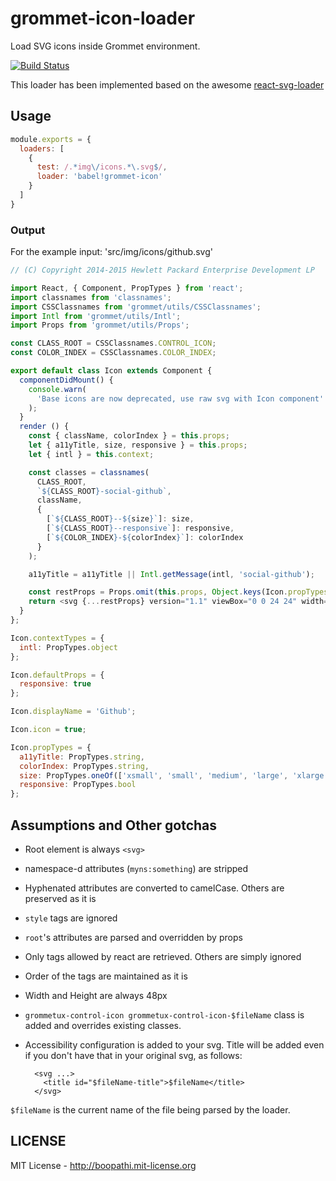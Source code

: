 # grommet-icon-loader

Load SVG icons inside Grommet environment.

[![Build Status](https://travis-ci.org/grommet/grommet-icon-loader.svg)](https://travis-ci.org/grommet/grommet-icon-loader)

This loader has been implemented based on the awesome [react-svg-loader](https://github.com/boopathi/react-svg-loader)

## Usage

```js
module.exports = {
  loaders: [
    {
      test: /.*img\/icons.*\.svg$/,
      loader: 'babel!grommet-icon'
    }
  ]
}
```

### Output

For the example input: 'src/img/icons/github.svg'

```js
// (C) Copyright 2014-2015 Hewlett Packard Enterprise Development LP

import React, { Component, PropTypes } from 'react';
import classnames from 'classnames';
import CSSClassnames from 'grommet/utils/CSSClassnames';
import Intl from 'grommet/utils/Intl';
import Props from 'grommet/utils/Props';

const CLASS_ROOT = CSSClassnames.CONTROL_ICON;
const COLOR_INDEX = CSSClassnames.COLOR_INDEX;

export default class Icon extends Component {
  componentDidMount() {
    console.warn(
      'Base icons are now deprecated, use raw svg with Icon component'
    );
  }
  render () {
    const { className, colorIndex } = this.props;
    let { a11yTitle, size, responsive } = this.props;
    let { intl } = this.context;

    const classes = classnames(
      CLASS_ROOT,
      `${CLASS_ROOT}-social-github`,
      className,
      {
        [`${CLASS_ROOT}--${size}`]: size,
        [`${CLASS_ROOT}--responsive`]: responsive,
        [`${COLOR_INDEX}-${colorIndex}`]: colorIndex
      }
    );

    a11yTitle = a11yTitle || Intl.getMessage(intl, 'social-github');

    const restProps = Props.omit(this.props, Object.keys(Icon.propTypes));
    return <svg {...restProps} version="1.1" viewBox="0 0 24 24" width="24px" height="24px" role="img" className={classes} aria-label={a11yTitle}><path fill="#333333" fillRule="evenodd" d="M11.9989871,1 C5.92550416,1 1,5.92482888 1,12.0003376 C1,16.8603395 4.15153934,20.9829338 8.52263728,22.4374904 C9.0729918,22.5387827 9.27355045,22.199116 9.27355045,21.9073943 C9.27355045,21.6467356 9.2640965,20.954572 9.25869425,20.0368642 C6.19899322,20.7013414 5.55342398,18.5620492 5.55342398,18.5620492 C5.0530403,17.2911692 4.33183953,16.9528531 4.33183953,16.9528531 C3.33309801,16.2708186 4.40747107,16.2843243 4.40747107,16.2843243 C5.51155652,16.3619816 6.09229872,17.4181221 6.09229872,17.4181221 C7.07348292,19.0988981 8.66714755,18.6133706 9.2938089,18.3317781 C9.39375058,17.6213819 9.67804414,17.1365297 9.99205009,16.86169 C7.54955646,16.5841493 4.98146045,15.6401056 4.98146045,11.4249977 C4.98146045,10.224347 5.41026428,9.24181221 6.11390773,8.47334172 C6.00046042,8.19512569 5.62297799,7.07618404 6.22195279,5.56220265 C6.22195279,5.56220265 7.14506277,5.26642929 9.24653918,6.68992296 C10.12373,6.44547101 11.0650726,6.32392032 12.0003376,6.31919335 C12.9349274,6.32392032 13.8755947,6.44547101 14.7541361,6.68992296 C16.8542619,5.26642929 17.7760214,5.56220265 17.7760214,5.56220265 C18.3763467,7.07618404 17.9988643,8.19512569 17.8860923,8.47334172 C18.5910863,9.24181221 19.0165137,10.224347 19.0165137,11.4249977 C19.0165137,15.6509101 16.444366,16.5807729 13.9944443,16.8529114 C14.3888087,17.192578 14.7406305,17.863808 14.7406305,18.890236 C14.7406305,20.3603241 14.7271248,21.5467939 14.7271248,21.9073943 C14.7271248,22.2018171 14.9256576,22.5441849 15.4834403,22.4368151 C19.8511618,20.9788821 23,16.8589889 23,12.0003376 C23,5.92482888 18.0744958,1 11.9989871,1" stroke="none"/></svg>;
  }
};

Icon.contextTypes = {
  intl: PropTypes.object
};

Icon.defaultProps = {
  responsive: true
};

Icon.displayName = 'Github';

Icon.icon = true;

Icon.propTypes = {
  a11yTitle: PropTypes.string,
  colorIndex: PropTypes.string,
  size: PropTypes.oneOf(['xsmall', 'small', 'medium', 'large', 'xlarge', 'huge']),
  responsive: PropTypes.bool
};
```

## Assumptions and Other gotchas

+ Root element is always `<svg>`
+ namespace-d attributes (`myns:something`) are stripped
+ Hyphenated attributes are converted to camelCase. Others are preserved as it is
+ `style` tags are ignored
+ `root`'s attributes are parsed and overridden by props
+ Only tags allowed by react are retrieved. Others are simply ignored
+ Order of the tags are maintained as it is
+ Width and Height are always 48px
+ `grommetux-control-icon grommetux-control-icon-$fileName` class is added and overrides existing classes.
+ Accessibility configuration is added to your svg. Title will be added even if you don't have that in your original svg, as follows:

  ```
    <svg ...>
      <title id="$fileName-title">$fileName</title>
    </svg>
  ```

`$fileName` is the current name of the file being parsed by the loader.

## LICENSE

MIT License - http://boopathi.mit-license.org
